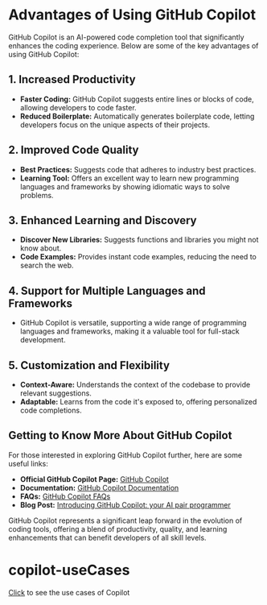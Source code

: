 # Advantages of Using GitHub Copilot

GitHub Copilot is an AI-powered code completion tool that significantly enhances the coding experience. Below are some of the key advantages of using GitHub Copilot:

## 1. Increased Productivity

- **Faster Coding:** GitHub Copilot suggests entire lines or blocks of code, allowing developers to code faster.
- **Reduced Boilerplate:** Automatically generates boilerplate code, letting developers focus on the unique aspects of their projects.

## 2. Improved Code Quality

- **Best Practices:** Suggests code that adheres to industry best practices.
- **Learning Tool:** Offers an excellent way to learn new programming languages and frameworks by showing idiomatic ways to solve problems.

## 3. Enhanced Learning and Discovery

- **Discover New Libraries:** Suggests functions and libraries you might not know about.
- **Code Examples:** Provides instant code examples, reducing the need to search the web.

## 4. Support for Multiple Languages and Frameworks

- GitHub Copilot is versatile, supporting a wide range of programming languages and frameworks, making it a valuable tool for full-stack development.

## 5. Customization and Flexibility

- **Context-Aware:** Understands the context of the codebase to provide relevant suggestions.
- **Adaptable:** Learns from the code it's exposed to, offering personalized code completions.

## Getting to Know More About GitHub Copilot

For those interested in exploring GitHub Copilot further, here are some useful links:

- **Official GitHub Copilot Page:** [GitHub Copilot](https://copilot.github.com/)
- **Documentation:** [GitHub Copilot Documentation](https://docs.github.com/en/copilot)
- **FAQs:** [GitHub Copilot FAQs](https://docs.github.com/en/copilot/faq)
- **Blog Post:** [Introducing GitHub Copilot: your AI pair programmer](https://github.blog/2021-06-29-introducing-github-copilot-ai-pair-programmer/)

GitHub Copilot represents a significant leap forward in the evolution of coding tools, offering a blend of productivity, quality, and learning enhancements that can benefit developers of all skill levels.

# copilot-useCases

[Click](copilot.html) to see the use cases of Copilot
